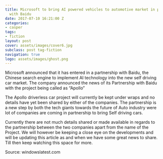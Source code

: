 ```yaml
---
title: Microsoft to bring AI powered vehicles to automotive market in partnership
  with Baidu
date: 2017-07-10 16:21:00 Z
categories:
- casper
tags:
- fiction
layout: post
cover: assets/images/cover6.jpg
subclass: post tag-fiction
navigation: true
logo: assets/images/ghost.png
---
```


Microsoft announced that it has entered in a partnership with Baidu, the Chinese search engine to implement AI technology into the new self driving car market.  The company announced the news of its Partnership with Baidu with the project being called as “Apollo”

The Apollo driverless car project will currently be kept under wraps and no details have yet been shared by either of the companies. The partnership is a new step by both the tech giants towards the future of Auto industry were lot of companies are coming in partnership to bring Self driving cars.

Currently there are not much details shared or made available in regards to the partnership between the two companies apart from the name of the Project. We will however be keeping a close eye on the developments and will be updating this article as and when we have some great news to share. Till then keep watching this space for more.

Source:  windowslatest.com

